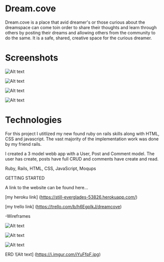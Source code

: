 # Dream.cove

Dream.cove is a place that avid dreamer's or those curious about the dreamspace can come toin order to share their thoughts and learn through others by posting their dreams and allowing others from the community to do the same. It is a safe, shared, creative space for the curious dreamer. 

# Screenshots


![Alt text](https://i.imgur.com/uUJAcjC.png "Optional title")

![Alt text](https://i.imgur.com/N1eA5Ph.jpg "Optional title")

![Alt text](https://i.imgur.com/BnIxOkv.png "Optional title")

![Alt text](https://i.imgur.com/SStIu2W.png "Optional title")

# Technologies

For this project I utitlized my new found ruby on rails skills along with HTML, CSS and javascript. The vast majority of the implementation work was done by my friend rails. 

I created a 3 model webb app with a User, Post and Comment model. The user has create, posts have full CRUD and comments have create and read. 

Ruby, Rails, HTML, CSS, JavaScript, Moqups

GETTING STARTED

A link to the website can be found here...
<br/>

[my heroku link] (https://still-everglades-53826.herokuapp.com/)

[my trello link] (https://trello.com/b/h6EgpIkJ/dreamcove)

-Wireframes

![Alt text](https://i.imgur.com/NT3XuTL.png "Optional title")

![Alt text](https://i.imgur.com/hQZF7EV.png "Optional title")

![Alt text](https://i.imgur.com/IHz1Lji.png "Optional title")

ERD
![Alt text] (https://i.imgur.com/iYuFfpF.jpg)


